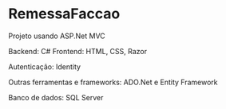 # RemessaFaccao

Projeto usando ASP.Net MVC

Backend: C# 
Frontend: HTML, CSS, Razor

Autenticação: Identity

Outras ferramentas e frameworks: ADO.Net e Entity Framework 

Banco de dados: SQL Server
